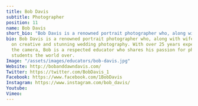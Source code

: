 ```yaml
---
title: Bob Davis
subtitle: Photographer
position: 11
name: Bob Davis
short_bio: "Bob Davis is a renowned portrait photographer who, along with wife Dawn, focuses on creative and stunning wedding photography. With over 25 years experience behind the camera, Bob is a respected educator who shares his passion for photography with students the world over."
bio: Bob Davis is a renowned portrait photographer who, along with wife Dawn, focuses
  on creative and stunning wedding photography. With over 25 years experience behind
  the camera, Bob is a respected educator who shares his passion for photography with
  students the world over.
Image: "/assets/images/educators/bob-davis.jpg"
Website: http://bobanddawndavis.com/
Twitter: https://twitter.com/BobDavis_1
Facebook: https://www.facebook.com/1BobDavis
Instagram: https://www.instagram.com/bob_davis/
Youtube: 
Vimeo: 
---
```


